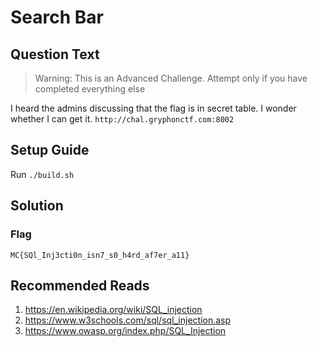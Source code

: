 # Search Bar

## Question Text
> Warning: This is an  Advanced Challenge. Attempt only if you have completed everything else  

I heard the admins discussing that the flag is in secret table. I wonder whether I can get it.
`http://chal.gryphonctf.com:8002`

## Setup Guide
Run `./build.sh`

## Solution


### Flag
`MC{SQl_Inj3cti0n_isn7_s0_h4rd_af7er_a11}`


## Recommended Reads
1. https://en.wikipedia.org/wiki/SQL_injection
2. https://www.w3schools.com/sql/sql_injection.asp
3. https://www.owasp.org/index.php/SQL_Injection

